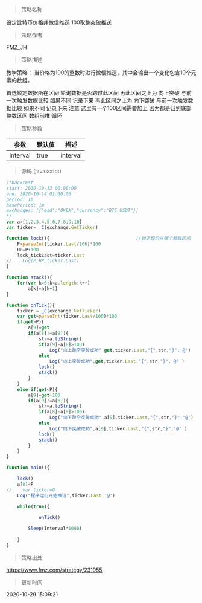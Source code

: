 
> 策略名称

设定比特币价格并微信推送 100取整突破推送

> 策略作者

FMZ_JH

> 策略描述

教学策略：
当价格为100的整数时进行微信推送，其中会输出一个变化包含10个元素的数组。

首选锁定数据所在区间
轮询数据是否跨过此区间
再此区间之上为 向上突破 与前一次触发数据比较 如果不同 记录下来
再此区间之上为 向下突破 与前一次触发数据比较 如果不同 记录下来 注意 这里有一个100区间需要加上 因为都是归到底部整数区间
数组前推 
循环

> 策略参数



|参数|默认值|描述|
|----|----|----|
|Interval|true|interval|


> 源码 (javascript)

``` javascript
/*backtest
start: 2020-10-13 00:00:00
end: 2020-10-14 01:00:00
period: 1m
basePeriod: 1m
exchanges: [{"eid":"OKEX","currency":"BTC_USDT"}]
*/
var a=[1,2,3,4,5,6,7,8,9,10]
var ticker= _C(exchange.GetTicker)

function lock(){                                //锁定现价在哪个整数区间
    P=parseInt(ticker.Last/100)*100
    HP=P+100
    lock_tickLast=ticker.Last
//    Log(P,HP,ticker.Last)
} 

function stack(){
    for(var k=0;k<a.length;k++)
        a[k]=a[k+1]
}    

function onTick(){
    ticker = _C(exchange.GetTicker) 
    var get=parseInt(ticker.Last/100)*100
    if(get>P){
        a[9]=get 
        if(a[8]!=a[9]){
            str=a.toString()
            if(a[9]-a[8]>100)
                Log("向上跳空突破成功",get,ticker.Last,"{",str,"}",'@')
            else                        
                Log("向上突破成功",get,ticker.Last,"{",str,"}",'@' )
            lock()
            stack()
        }
    } 
    else if(get<P){
        a[9]=get+100
        if(a[9]!=a[8]){
            str=a.toString()
            if(a[8]-a[9]>100)
                Log("向下跳空突破成功",a[9],ticker.Last,"{",str,"}",'@')
            else
                Log("向下突破成功",a[9],ticker.Last,"{",str,"}",'@' )
            lock()
            stack()
        }
    }
}

function main(){

    lock()
    a[8]=P
//    var ticker=0
    Log("程序运行开始推送",ticker.Last,'@')
    
    while(true){ 

            onTick()  

        Sleep(Interval*1000)                      
            
    }    
}


```

> 策略出处

https://www.fmz.com/strategy/231955

> 更新时间

2020-10-29 15:09:21

